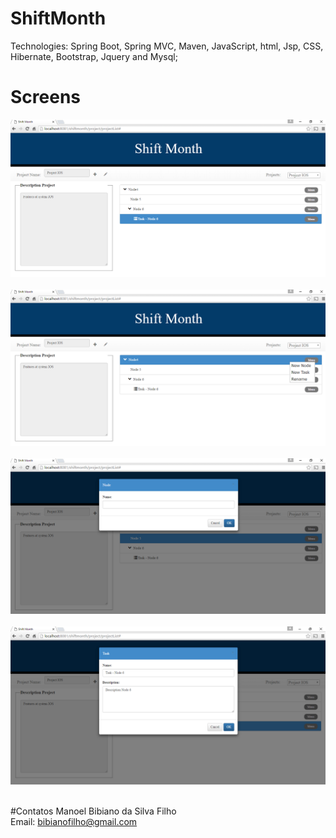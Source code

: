 # ShiftMonth

Technologies: Spring Boot, Spring MVC, Maven, JavaScript, html, Jsp, CSS, Hibernate, Bootstrap, Jquery and Mysql;

# Screens
![Caution image](docs/screens/projects1.PNG)<br><br>
![Caution image](docs/screens/projects2.PNG)<br><br>
![Caution image](docs/screens/node.PNG)<br><br>
![Caution image](docs/screens/task.PNG)<br><br>

#Contatos
Manoel Bibiano da Silva Filho<BR>
Email: bibianofilho@gmail.com
